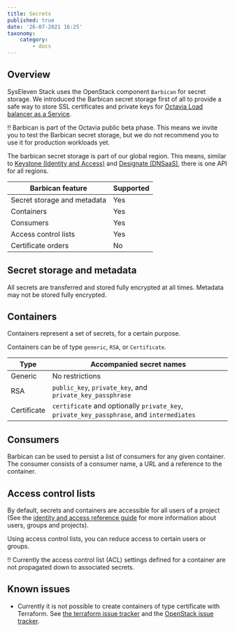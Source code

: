 ```yaml
---
title: Secrets
published: true
date: '26-07-2021 16:25'
taxonomy:
    category:
        - docs
---
```


## Overview

SysEleven Stack uses the OpenStack component `Barbican` for secret storage. We introduced the Barbican secret storage first of all to provide a safe way to store SSL certificates and private keys for [Octavia Load balancer as a Service](../08.network/02.lbaas/docs.en.md).

!! Barbican is part of the Octavia public beta phase. This means we invite you to test the Barbican secret storage, but we do not recommend you to use it for production workloads yet.

The barbican secret storage is part of our global region. This means, similar to [Keystone (Identity and Access)](../01.identity-and-access/docs.en.md) and [Designate (DNSaaS)](../07.dns/docs.en.md), there is one API for all regions.

Barbican feature                     | Supported
-------------------------------------|-------------
Secret storage and metadata          | Yes
Containers                           | Yes
Consumers                            | Yes
Access control lists                 | Yes
Certificate orders                   | No

## Secret storage and metadata

All secrets are transferred and stored fully encrypted at all times. Metadata may not be stored fully encrypted.

## Containers

Containers represent a set of secrets, for a certain purpose.

Containers can be of type `generic`, `RSA`, or `Certificate`.

Type              | Accompanied secret names
------------------|----------------------------
Generic           | No restrictions
RSA               | `public_key`, `private_key`, and `private_key_passphrase`
Certificate       | `certificate` and optionally `private_key`, `private_key_passphrase`, and `intermediates`

## Consumers

Barbican can be used to persist a list of consumers for any given container. The consumer consists of a consumer name, a URL and a reference to the container.

## Access control lists

By default, secrets and containers are accessible for all users of a project (See the [identity and access reference guide](../01.identity-and-access/docs.en.md) for more information about users, groups and projects).

Using access control lists, you can reduce access to certain users or groups.

!! Currently the access control list (ACL) settings defined for a container are not propagated down to associated secrets.

## Known issues

- Currently it is not possible to create containers of type certificate with Terraform. See [the terraform issue tracker](https://github.com/terraform-providers/terraform-provider-openstack/issues/1005) and the [OpenStack issue tracker](https://storyboard.openstack.org/#!/story/2007629).
